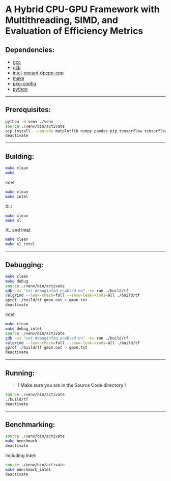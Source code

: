 # A Hybrid CPU-GPU Framework with Multithreading, SIMD, and Evaluation of Efficiency Metrics
## Dependencies:
- [gcc](https://gcc.gnu.org/)
- [glib](https://docs.gtk.org/glib/)
- [intel-oneapi-dpcpp-cpp](https://www.intel.com/content/www/us/en/developer/tools/oneapi/dpc-compiler.html)
- [make](https://www.gnu.org/software/make/)
- [pkg-config](https://freedesktop.org/wiki/Software/pkg-config/)
- [python](https://www.python.org/)
- - -
## Prerequisites:
```bash
python -m venv ./venv
source ./venv/bin/activate
pip install --upgrade matplotlib numpy pandas pip tensorflow tensorflow_datasets
deactivate
```
- - -
## Building:
```bash
make clean
make
```
Intel:
```bash
make clean
make intel
```
XL:
```bash
make clean
make xl
```
XL and Intel:
```bash
make clean
make xl_intel
```
- - -
## Debugging:
```bash
make clean
make debug
source ./venv/bin/activate
gdb -ex "set debuginfod enabled on" -ex run ./build/tf
valgrind --leak-check=full --show-leak-kinds=all ./build/tf
gprof ./build/tf gmon.out > gmon.txt
deactivate
```
Intel:
```bash
make clean
make debug_intel
source ./venv/bin/activate
gdb -ex "set debuginfod enabled on" -ex run ./build/tf
valgrind --leak-check=full --show-leak-kinds=all ./build/tf
gprof ./build/tf gmon.out > gmon.txt
deactivate
```
- - -
## Running:
> **! Make sure you are in the Source Code directory !**
```bash
source ./venv/bin/activate
./build/tf
deactivate
```
- - -
## Benchmarking:
```bash
source ./venv/bin/activate
make benchmark
deactivate
```
Including Intel:
```bash
source ./venv/bin/activate
make benchmark_intel
deactivate
```
